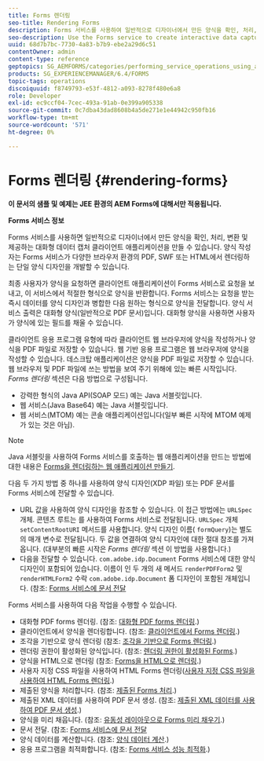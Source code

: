 ```yaml
---
title: Forms 렌더링
seo-title: Rendering Forms
description: Forms 서비스를 사용하여 일반적으로 디자이너에서 만든 양식을 확인, 처리, 변환 및 제공하는 대화형 데이터 캡처 클라이언트 애플리케이션을 만듭니다. 양식 작성자는 Forms 서비스가 다양한 브라우저 환경의 PDF, SWF 또는 HTML에서 렌더링하는 단일 양식 디자인을 개발할 수 있습니다.
seo-description: Use the Forms service to create interactive data capture client applications that validate, process, transform, and deliver forms typically created in Designer. Form authors can develop a single form design that the Forms service renders in PDF, SWF, or HTML in various browser environments.
uuid: 68d7b7bc-7730-4a83-b7b9-ebe2a29d6c51
contentOwner: admin
content-type: reference
geptopics: SG_AEMFORMS/categories/performing_service_operations_using_apis
products: SG_EXPERIENCEMANAGER/6.4/FORMS
topic-tags: operations
discoiquuid: f8749793-e53f-4812-a093-8278f480e6a8
role: Developer
exl-id: ec9ccf04-7cec-493a-91ab-0e399a905338
source-git-commit: 0c7dba43dad8608b4a5de271e1e44942c950fb16
workflow-type: tm+mt
source-wordcount: '571'
ht-degree: 0%

---
```


# Forms 렌더링 {#rendering-forms}

**이 문서의 샘플 및 예제는 JEE 환경의 AEM Forms에 대해서만 적용됩니다.**

**Forms 서비스 정보**

Forms 서비스를 사용하면 일반적으로 디자이너에서 만든 양식을 확인, 처리, 변환 및 제공하는 대화형 데이터 캡처 클라이언트 애플리케이션을 만들 수 있습니다. 양식 작성자는 Forms 서비스가 다양한 브라우저 환경의 PDF, SWF 또는 HTML에서 렌더링하는 단일 양식 디자인을 개발할 수 있습니다.

최종 사용자가 양식을 요청하면 클라이언트 애플리케이션이 Forms 서비스로 요청을 보내고, 이 서비스에서 적절한 형식으로 양식을 반환합니다. Forms 서비스는 요청을 받는 즉시 데이터를 양식 디자인과 병합한 다음 원하는 형식으로 양식을 전달합니다. 양식 서비스 출력은 대화형 양식(일반적으로 PDF 문서)입니다. 대화형 양식을 사용하면 사용자가 양식에 있는 필드를 채울 수 있습니다.

클라이언트 응용 프로그램 유형에 따라 클라이언트 웹 브라우저에 양식을 작성하거나 양식을 PDF 파일로 저장할 수 있습니다. 웹 기반 응용 프로그램은 웹 브라우저에 양식을 작성할 수 있습니다. 데스크탑 애플리케이션은 양식을 PDF 파일로 저장할 수 있습니다. 웹 브라우저 및 PDF 파일에 쓰는 방법을 보여 주기 위해에 있는 빠른 시작입니다. *Forms 렌더링* 섹션은 다음 방법으로 구성됩니다.

* 강력한 형식의 Java API(SOAP 모드) 예는 Java 서블릿입니다.
* 웹 서비스(Java Base64) 예는 Java 서블릿입니다.
* 웹 서비스(MTOM) 예는 콘솔 애플리케이션입니다(일부 빠른 시작에 MTOM 예제가 있는 것은 아님).

>[!NOTE]
>
>Java 서블릿을 사용하여 Forms 서비스를 호출하는 웹 애플리케이션을 만드는 방법에 대한 내용은 [Forms을 렌더링하는 웹 애플리케이션 만들기](/help/forms/developing/creating-web-applications-renders-forms.md).

다음 두 가지 방법 중 하나를 사용하여 양식 디자인(XDP 파일) 또는 PDF 문서를 Forms 서비스에 전달할 수 있습니다.

* URL 값을 사용하여 양식 디자인을 참조할 수 있습니다. 이 접근 방법에는 `URLSpec` 개체. 콘텐츠 루트는 를 사용하여 Forms 서비스로 전달됩니다. `URLSpec` 개체 `setContentRootURI` 메서드를 사용합니다. 양식 디자인 이름( `formQuery`)는 별도의 매개 변수로 전달됩니다. 두 값을 연결하여 양식 디자인에 대한 절대 참조를 가져옵니다. (대부분의 빠른 시작은 *Forms 렌더링* 섹션 이 방법을 사용합니다.)
* 다음을 전달할 수 있습니다. `com.adobe.idp.Document` Forms 서비스에 대한 양식 디자인이 포함되어 있습니다. 이름이 인 두 개의 새 메서드 `renderPDFForm2` 및 `renderHTMLForm2` 수락 `com.adobe.idp.Document` 폼 디자인이 포함된 개체입니다. (참조: [Forms 서비스에 문서 전달](/help/forms/developing/passing-documents-forms-service.md)

Forms 서비스를 사용하여 다음 작업을 수행할 수 있습니다.

* 대화형 PDF forms 렌더링. (참조: [대화형 PDF forms 렌더링](/help/forms/developing/rendering-interactive-pdf-forms.md).)
* 클라이언트에서 양식을 렌더링합니다. (참조: [클라이언트에서 Forms 렌더링](/help/forms/developing/rendering-forms-client.md).)
* 조각을 기반으로 양식 렌더링 (참조: [조각을 기반으로 Forms 렌더링](/help/forms/developing/rendering-forms-based-fragments.md).)
* 렌더링 권한이 활성화된 양식입니다. (참조: [렌더링 권한이 활성화된 Forms](/help/forms/developing/rendering-rights-enabled-forms.md).)
* 양식을 HTML으로 렌더링 (참조: [Forms을 HTML으로 렌더링](/help/forms/developing/rendering-forms-html.md).)
* 사용자 지정 CSS 파일을 사용하여 HTML Forms 렌더링([사용자 지정 CSS 파일을 사용하여 HTML Forms 렌더링](/help/forms/developing/rendering-html-forms-using-custom.md).)
* 제출된 양식을 처리합니다. (참조: [제출된 Forms 처리](/help/forms/developing/handling-submitted-forms.md).)
* 제출된 XML 데이터를 사용하여 PDF 문서 생성. (참조: [제출된 XML 데이터를 사용하여 PDF 문서 생성](/help/forms/developing/creating-pdf-documents-submitted-xml.md).)
* 양식을 미리 채웁니다. (참조: [유동성 레이아웃으로 Forms 미리 채우기](/help/forms/developing/prepopulating-forms-flowable-layouts.md).)
* 문서 전달. (참조: [Forms 서비스에 문서 전달](/help/forms/developing/passing-documents-forms-service.md)
* 양식 데이터를 계산합니다. (참조: [양식 데이터 계산](/help/forms/developing/calculating-form-data.md).)
* 응용 프로그램을 최적화합니다. (참조: [Forms 서비스 성능 최적화](/help/forms/developing/optimizing-performance-forms-service.md).)
